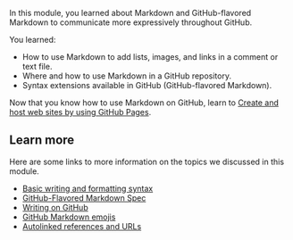 In this module, you learned about Markdown and GitHub-flavored Markdown to communicate more expressively throughout GitHub.

You learned:

- How to use Markdown to add lists, images, and links in a comment or text file.
- Where and how to use Markdown in a GitHub repository.
- Syntax extensions available in GitHub (GitHub-flavored Markdown).

Now that you know how to use Markdown on GitHub, learn to [Create and host web sites by using GitHub Pages](/training/modules/create-host-web-sites-github-pages/).

## Learn more

Here are some links to more information on the topics we discussed in this module.

- [Basic writing and formatting syntax](https://docs.github.com/get-started/writing-on-github/getting-started-with-writing-and-formatting-on-github/basic-writing-and-formatting-syntax?azure-portal=true)
- [GitHub-Flavored Markdown Spec](https://github.github.com/gfm/?azure-portal=true)
- [Writing on GitHub](https://help.github.com/github/writing-on-github?azure-portal=true)
- [GitHub Markdown emojis](https://gist.github.com/rxaviers/7360908?azure-portal=true)
- [Autolinked references and URLs](https://docs.github.com/get-started/writing-on-github/working-with-advanced-formatting/autolinked-references-and-urls?azure-portal=true)
